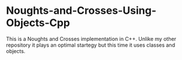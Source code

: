 # Noughts-and-Crosses-Using-Objects-Cpp
This is a Noughts and Crosses implementation in C++. Unlike my other repository it plays an optimal startegy but this time it uses classes and objects.
